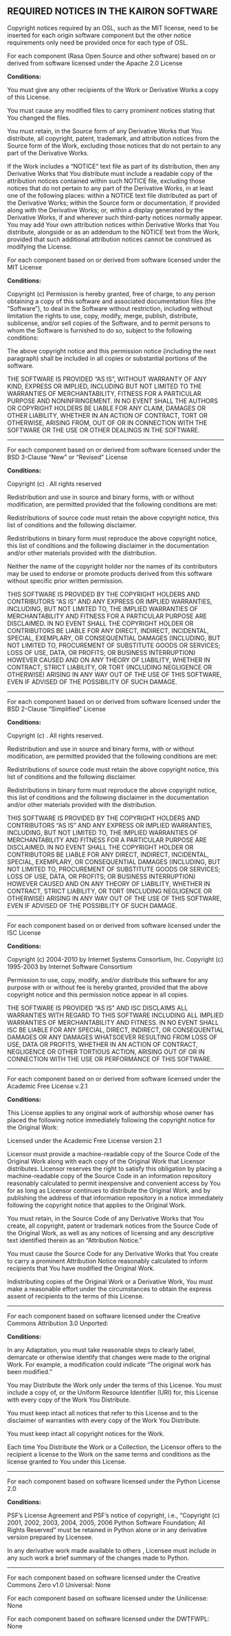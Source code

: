 ## REQUIRED NOTICES IN THE KAIRON SOFTWARE

Copyright notices required by an OSL, such as the MIT license, need to be inserted for each origin software component but the other notice requirements only need be provided once for each type of OSL.

For each component (Rasa Open Source and other software) based on or derived from software licensed under the Apache 2.0 License

**Conditions:**

You must give any other recipients of the Work or Derivative Works a copy of this License.

You must cause any modified files to carry prominent notices stating that You changed the files.

You must retain, in the Source form of any Derivative Works that You distribute, all copyright, patent, trademark, and attribution notices from the Source form of the Work, excluding those notices that do not pertain to any part of the Derivative Works.

If the Work includes a “NOTICE” text file as part of its distribution, then any Derivative Works that You distribute must include a readable copy of the attribution notices contained within such NOTICE file, excluding those notices that do not pertain to any part of the Derivative Works, in at least one of the following places: within a NOTICE text file distributed as part of the Derivative Works; within the Source form or documentation, if provided along with the Derivative Works; or, within a display generated by the Derivative Works, if and wherever such third-party notices normally appear. You may add Your own attribution notices within Derivative Works that You distribute, alongside or as an addendum to the NOTICE text from the Work, provided that such additional attribution notices cannot be construed as modifying the License.

For each component based on or derived from software licensed under the MIT License

**Conditions:**

Copyright (c) <year> <copyright holders>
Permission is hereby granted, free of charge, to any person obtaining a copy of this software and associated documentation files (the “Software”), to deal in the Software without restriction, including without limitation the rights to use, copy, modify, merge, publish, distribute, sublicense, and/or sell copies of the Software, and to permit persons to whom the Software is furnished to do so, subject to the following conditions:

The above copyright notice and this permission notice (including the next paragraph) shall be included in all copies or substantial portions of the software.

THE SOFTWARE IS PROVIDED “AS IS”, WITHOUT WARRANTY OF ANY KIND, EXPRESS OR IMPLIED, INCLUDING BUT NOT LIMITED TO THE WARRANTIES OF MERCHANTABILITY, FITNESS FOR A PARTICULAR PURPOSE AND NONINFRINGEMENT. IN NO EVENT SHALL THE AUTHORS OR COPYRIGHT HOLDERS BE LIABLE FOR ANY CLAIM, DAMAGES OR OTHER LIABILITY, WHETHER IN AN ACTION OF CONTRACT, TORT OR OTHERWISE, ARISING FROM, OUT OF OR IN CONNECTION WITH THE SOFTWARE OR THE USE OR OTHER DEALINGS IN THE SOFTWARE.

****************************************************************

For each component based on or derived from software licensed under the BSD 3-Clause “New” or “Revised” License

**Conditions:**

Copyright (c) <year> <owner>. All rights reserved

Redistribution and use in source and binary forms, with or without modification, are permitted provided that the following conditions are met:

Redistributions of source code must retain the above copyright notice, this list of conditions and the following disclaimer.
    
Redistributions in binary form must reproduce the above copyright notice, this list of conditions and the following disclaimer in the documentation and/or other materials provided with the distribution.
    
Neither the name of the copyright holder nor the names of its contributors may be used to endorse or promote products derived from this software without specific prior written permission.

THIS SOFTWARE IS PROVIDED BY THE COPYRIGHT HOLDERS AND CONTRIBUTORS “AS IS” AND ANY EXPRESS OR IMPLIED WARRANTIES, INCLUDING, BUT NOT LIMITED TO, THE IMPLIED WARRANTIES OF MERCHANTABILITY AND FITNESS FOR A PARTICULAR PURPOSE ARE DISCLAIMED. IN NO EVENT SHALL THE COPYRIGHT HOLDER OR CONTRIBUTORS BE LIABLE FOR ANY DIRECT, INDIRECT, INCIDENTAL, SPECIAL, EXEMPLARY, OR CONSEQUENTIAL DAMAGES (INCLUDING, BUT NOT LIMITED TO, PROCUREMENT OF SUBSTITUTE GOODS OR SERVICES; LOSS OF USE, DATA, OR PROFITS; OR BUSINESS INTERRUPTION) HOWEVER CAUSED AND ON ANY THEORY OF LIABILITY, WHETHER IN CONTRACT, STRICT LIABILITY, OR TORT (INCLUDING NEGLIGENCE OR OTHERWISE) ARISING IN ANY WAY OUT OF THE USE OF THIS SOFTWARE, EVEN IF ADVISED OF THE POSSIBILITY OF SUCH DAMAGE.

*************************************************************************

For each component based on or derived from software licensed under the BSD 2-Clause “Simplified” License

**Conditions:**

Copyright (c) <year> <owner>. All rights reserved.

Redistribution and use in source and binary forms, with or without modification, are permitted provided that the following conditions are met:

Redistributions of source code must retain the above copyright notice, this list of conditions and the following disclaimer.
    
Redistributions in binary form must reproduce the above copyright notice, this list of conditions and the following disclaimer in the documentation and/or other materials provided with the distribution.

THIS SOFTWARE IS PROVIDED BY THE COPYRIGHT HOLDERS AND CONTRIBUTORS “AS IS” AND ANY EXPRESS OR IMPLIED WARRANTIES, INCLUDING, BUT NOT LIMITED TO, THE IMPLIED WARRANTIES OF MERCHANTABILITY AND FITNESS FOR A PARTICULAR PURPOSE ARE DISCLAIMED. IN NO EVENT SHALL THE COPYRIGHT HOLDER OR CONTRIBUTORS BE LIABLE FOR ANY DIRECT, INDIRECT, INCIDENTAL, SPECIAL, EXEMPLARY, OR CONSEQUENTIAL DAMAGES (INCLUDING, BUT NOT LIMITED TO, PROCUREMENT OF SUBSTITUTE GOODS OR SERVICES; LOSS OF USE, DATA, OR PROFITS; OR BUSINESS INTERRUPTION) HOWEVER CAUSED AND ON ANY THEORY OF LIABILITY, WHETHER IN CONTRACT, STRICT LIABILITY, OR TORT (INCLUDING NEGLIGENCE OR OTHERWISE) ARISING IN ANY WAY OUT OF THE USE OF THIS SOFTWARE, EVEN IF ADVISED OF THE POSSIBILITY OF SUCH DAMAGE.

***********************************************************************

For each component based on or derived from software licensed under the ISC License

**Conditions:**

Copyright (c) 2004-2010 by Internet Systems Consortium, Inc.
Copyright (c) 1995-2003 by Internet Software Consortium

Permission to use, copy, modify, and/or distribute this software for any purpose with or without fee is hereby granted, provided that the above copyright notice and this permission notice appear in all copies.

THE SOFTWARE IS PROVIDED “AS IS” AND ISC DISCLAIMS ALL WARRANTIES WITH REGARD TO THIS SOFTWARE INCLUDING ALL IMPLIED WARRANTIES OF MERCHANTABILITY AND FITNESS. IN NO EVENT SHALL ISC BE LIABLE FOR ANY SPECIAL, DIRECT, INDIRECT, OR CONSEQUENTIAL DAMAGES OR ANY DAMAGES WHATSOEVER RESULTING FROM LOSS OF USE, DATA OR PROFITS, WHETHER IN AN ACTION OF CONTRACT, NEGLIGENCE OR OTHER TORTIOUS ACTION, ARISING OUT OF OR IN CONNECTION WITH THE USE OR PERFORMANCE OF THIS SOFTWARE.

 *****************************************************************************

For each component based on or derived from software licensed under the Academic Free License v.2.1

**Conditions:**

This License applies to any original work of authorship whose owner has placed the following notice immediately following the copyright notice for the Original Work:

Licensed under the Academic Free License version 2.1

Licensor must provide a machine-readable copy of the Source Code of the Original Work along with each copy of the Original Work that Licensor distributes. Licensor reserves the right to satisfy this obligation by placing a machine-readable copy of the Source Code in an information repository reasonably calculated to permit inexpensive and convenient access by You for as long as Licensor continues to distribute the Original Work, and by publishing the address of that information repository in a notice immediately following the copyright notice that applies to the Original Work.

You must retain, in the Source Code of any Derivative Works that You create, all copyright, patent or trademark notices from the Source Code of the Original Work, as well as any notices of licensing and any descriptive text identified therein as an “Attribution Notice.”
    
You must cause the Source Code for any Derivative Works that You create to carry a prominent Attribution Notice reasonably calculated to inform recipients that You have modified the Original Work.
    
Indistributing copies of the Original Work or a Derivative Work, You must make a reasonable effort under the circumstances to obtain the express assent of recipients to the terms of this License. 

**************************************************************************

For each component based on software licensed under the Creative Commons Attribution 3.0 Unported:

**Conditions:**

In any Adaptation, you must take reasonable steps to clearly label, demarcate or otherwise identify that changes were made to the original Work. For example, a modification could indicate “The original work has been modified.”

You may Distribute the Work only under the terms of this License. You must include a copy of, or the Uniform Resource Identifier (URI) for, this License with every copy of the Work You Distribute. 

You must keep intact all notices that refer to this License and to the disclaimer of warranties with every copy of the Work You Distribute.

You must keep intact all copyright notices for the Work.

Each time You Distribute the Work or a Collection, the Licensor offers to the recipient a license to the Work on the same terms and conditions as the license granted to You under this License.

********************************************************************
For each component based on software licensed under the Python License 2.0

**Conditions:**

PSF’s License Agreement and PSF’s notice of copyright, i.e., “Copyright (c) 2001, 2002, 2003, 2004, 2005, 2006 Python Software Foundation; All Rights Reserved” must be retained in Python alone or in any derivative version prepared by Licensee.

In any derivative work made available to others , Licensee must include in any such work a brief summary of the changes made to Python.

*********************************************************

For each component based on software licensed under the Creative Commons Zero v1.0 Universal: None

For each component based on software licensed under the Unilicense: None

For each component based on software licensed under the DWTFWPL: None